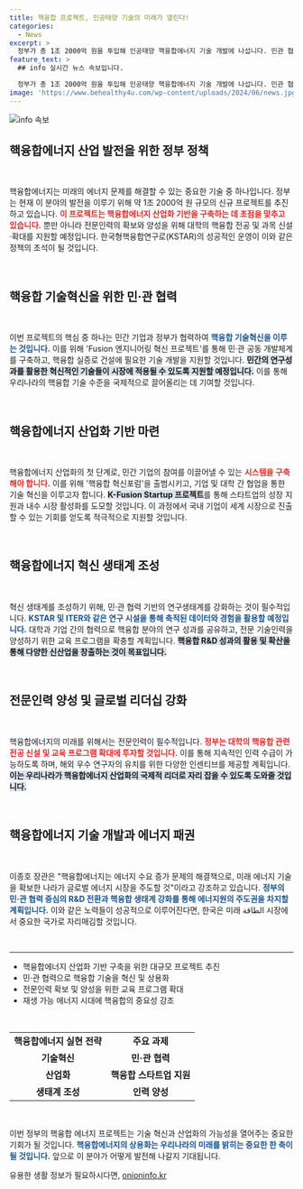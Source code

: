```yaml
---
title: 핵융합 프로젝트, 인공태양 기술의 미래가 열린다!
categories:
  - News
excerpt: >
  정부가 총 1조 2000억 원을 투입해 인공태양 핵융합에너지 기술 개발에 나섭니다. 민관 협력으로 전문 인력 양성, 혁신 생태계 조성을 통해 에너지 패권 경쟁에서 선도 국가로 도약할 계획입니다. 클릭해 더 알아보세요!
feature_text: >
  ## info 실시간 뉴스 속보입니다.

  정부가 총 1조 2000억 원을 투입해 인공태양 핵융합에너지 기술 개발에 나섭니다. 민관 협력으로 전문 인력 양성, 혁신 생태계 조성을 통해 에너지 패권 경쟁에서 선도 국가로 도약할 계획입니다. 클릭해 더 알아보세요!
image: 'https://www.behealthy4u.com/wp-content/uploads/2024/06/news.jpg'
---
```


<p><img src="https://www.behealthy4u.com/wp-content/uploads/2024/06/news.jpg" alt="info 속보" /></p>

<h2 data-ke-size="size26">핵융합에너지 산업 발전을 위한 정부 정책</h2>

<p data-ke-size="size16">&nbsp;</p>

<p>핵융합에너지는 미래의 에너지 문제를 해결할 수 있는 중요한 기술 중 하나입니다. 정부는 현재 이 분야의 발전을 이루기 위해 약 1조 2000억 원 규모의 신규 프로젝트를 추진하고 있습니다. <b><span style="color: #ee2323;">이 프로젝트는 핵융합에너지 산업화 기반을 구축하는 데 초점을 맞추고 있습니다.</span></b> 뿐만 아니라 전문인력의 확보와 양성을 위해 대학의 핵융합 전공 및 과목 신설·확대를 지원할 예정입니다. 한국형핵융합연구로(KSTAR)의 성공적인 운영이 이와 같은 정책의 초석이 될 것입니다.</p>

<p data-ke-size="size16">&nbsp;</p>

<h2 data-ke-size="size26">핵융합 기술혁신을 위한 민·관 협력</h2>

<p data-ke-size="size16">&nbsp;</p>

<p>이번 프로젝트의 핵심 중 하나는 민간 기업과 정부가 협력하여 <b><span style="color: #1a5490;">핵융합 기술혁신을 이루는 것입니다.</span></b> 이를 위해 'Fusion 엔지니어링 혁신 프로젝트'를 통해 민·관 공동 개발체계를 구축하고, 핵융합 실증로 건설에 필요한 기술 개발을 지원할 것입니다. <b><span style="background-color: #21538527;">민간의 연구성과를 활용한 혁신적인 기술들이 시장에 적용될 수 있도록 지원할 예정입니다.</span></b> 이를 통해 우리나라의 핵융합 기술 수준을 국제적으로 끌어올리는 데 기여할 것입니다.</p>

<p data-ke-size="size16">&nbsp;</p>

<h2 data-ke-size="size26">핵융합에너지 산업화 기반 마련</h2>

<p data-ke-size="size16">&nbsp;</p>

<p>핵융합에너지 산업화의 첫 단계로, 민간 기업의 참여를 이끌어낼 수 있는 <b><span style="color: #ee2323;">시스템을 구축해야 합니다.</span></b> 이를 위해 '핵융합 혁신포럼'을 출범시키고, 기업 및 대학 간 협업을 통한 기술 혁신을 이루고자 합니다. <b><span style="background-color: #21538527;">K-Fusion Startup 프로젝트</span></b>를 통해 스타트업의 성장 지원과 내수 시장 활성화를 도모할 것입니다. 이 과정에서 국내 기업이 세계 시장으로 진출할 수 있는 기회를 얻도록 적극적으로 지원할 것입니다.</p>

<p data-ke-size="size16">&nbsp;</p>

<h2 data-ke-size="size26">핵융합에너지 혁신 생태계 조성</h2>

<p data-ke-size="size16">&nbsp;</p>

<p>혁신 생태계를 조성하기 위해, 민·관 협력 기반의 연구생태계를 강화하는 것이 필수적입니다. <b><span style="color: #1a5490;">KSTAR 및 ITER와 같은 연구 시설을 통해 축적된 데이터와 경험을 활용할 예정입니다.</span></b> 대학과 기업 간의 협력으로 핵융합 분야의 연구 성과를 공유하고, 전문 기술인력을 양성하기 위한 교육 프로그램을 확충할 계획입니다. <b><span style="background-color: #21538527;">핵융합 R&amp;D 성과의 활용 및 확산을 통해 다양한 신산업을 창출하는 것이 목표입니다.</span></b></p>

<p data-ke-size="size16">&nbsp;</p>

<h2 data-ke-size="size26">전문인력 양성 및 글로벌 리더십 강화</h2>

<p data-ke-size="size16">&nbsp;</p>

<p>핵융합에너지의 미래를 위해서는 전문인력이 필수적입니다. <b><span style="color: #ee2323;">정부는 대학의 핵융합 관련 전공 신설 및 교육 프로그램 확대에 투자할 것입니다.</span></b> 이를 통해 지속적인 인력 수급이 가능하도록 하며, 해외 우수 연구자의 유치를 위한 다양한 인센티브를 제공할 계획입니다. <b><span style="background-color: #21538527;">이는 우리나라가 핵융합에너지 산업화의 국제적 리더로 자리 잡을 수 있도록 도와줄 것입니다.</span></b></p>

<p data-ke-size="size16">&nbsp;</p>

<h2 data-ke-size="size26">핵융합에너지 기술 개발과 에너지 패권</h2>

<p data-ke-size="size16">&nbsp;</p>

<p>이종호 장관은 "핵융합에너지는 에너지 수요 증가 문제의 해결책으로, 미래 에너지 기술을 확보한 나라가 글로벌 에너지 시장을 주도할 것"이라고 강조하고 있습니다. <b><span style="color: #1a5490;">정부의 민·관 협력 중심의 R&amp;D 전환과 핵융합 생태계 강화를 통해 에너지원의 주도권을 차지할 계획입니다.</span></b> 이와 같은 노력들이 성공적으로 이루어진다면, 한국은 미래 الطاقة 시장에서 중요한 국가로 자리매김할 것입니다.</p>

<p data-ke-size="size16">&nbsp;</p>

<hr>

<ul>
  <li>핵융합에너지 산업화 기반 구축을 위한 대규모 프로젝트 추진</li>
  <li>민·관 협력으로 핵융합 기술을 혁신 및 상용화</li>
  <li>전문인력 확보 및 양성을 위한 교육 프로그램 확대</li>
  <li>재생 가능 에너지 시대에 핵융합의 중요성 강조</li>
</ul>

<p data-ke-size="size16">&nbsp;</p>

<table style="width: 100%; border-collapse: collapse;">
  <tr>
    <td style="text-align: center; height: 17px;"><b>핵융합에너지 실현 전략</b></td>
    <td style="text-align: center; height: 17px;"><b>주요 과제</b></td>
  </tr>
  <tr>
    <td style="text-align: center; height: 17px;"><b>기술혁신</b></td>
    <td style="text-align: center; height: 17px;"><b>민·관 협력</b></td>
  </tr>
  <tr>
    <td style="text-align: center; height: 17px;"><b>산업화</b></td>
    <td style="text-align: center; height: 17px;"><b>핵융합 스타트업 지원</b></td>
  </tr>
  <tr>
    <td style="text-align: center; height: 17px;"><b>생태계 조성</b></td>
    <td style="text-align: center; height: 17px;"><b>인력 양성</b></td>
  </tr>
</table>

<p data-ke-size="size16">&nbsp;</p>

<p>이번 정부의 핵융합 에너지 프로젝트는 기술 혁신과 산업화의 가능성을 열어주는 중요한 기회가 될 것입니다. <b><span style="color: #1a5490;">핵융합에너지의 상용화는 우리나라의 미래를 밝히는 중요한 한 축이 될 것입니다.</span></b> 앞으로 이 분야가 어떻게 발전해 나갈지 기대됩니다.</p>
유용한 생활 정보가 필요하시다면, <a href="https://onioninfo.kr" rel="dofollow">onioninfo.kr</a>


